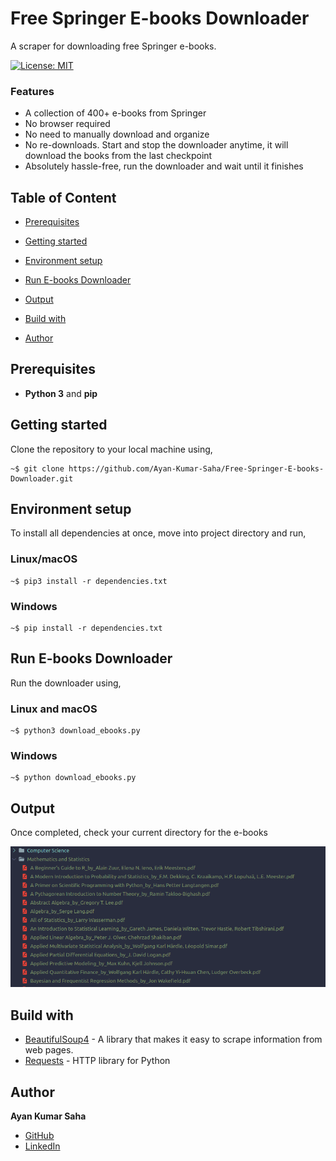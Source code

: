 # Free Springer E-books Downloader

A scraper for downloading free Springer e-books.

[![License: MIT](https://img.shields.io/badge/License-MIT-green.svg)](LICENSE)

### Features
* A collection of 400+ e-books from Springer
* No browser required
* No need to manually download and organize
* No re-downloads. Start and stop the downloader anytime, it will download the books from the last checkpoint
* Absolutely hassle-free, run the downloader and wait until it finishes

## Table of Content

* [Prerequisites](#prerequisites)

* [Getting started](#getting-started)

* [Environment setup](#environment-setup)

* [Run E-books Downloader](#run-e-books-downloader)

* [Output](#output)

* [Build with](#build-with)

* [Author](#author)

## Prerequisites

* **Python 3** and **pip**  

## Getting started

Clone the repository to your local machine using,
 
```
~$ git clone https://github.com/Ayan-Kumar-Saha/Free-Springer-E-books-Downloader.git
```

## Environment setup

To install all dependencies at once, move into project directory and run,


### Linux/macOS 

```
~$ pip3 install -r dependencies.txt
```

### Windows
```
~$ pip install -r dependencies.txt
```

## Run E-books Downloader

Run the downloader using, 

### Linux and macOS

```
~$ python3 download_ebooks.py
```

### Windows

```
~$ python download_ebooks.py
```

## Output

Once completed, check your current directory for the e-books

<img src="images/output.png">

## Build with

* [BeautifulSoup4](https://pypi.org/project/beautifulsoup4/) - A library that makes it easy to scrape information from web pages. 
* [Requests](https://requests.readthedocs.io/en/master/) - HTTP library for Python

## Author

**Ayan Kumar Saha**
* [GitHub](https://github.com/Ayan-Kumar-Saha)
* [LinkedIn](https://www.linkedin.com/in/ayankumarsaha/)